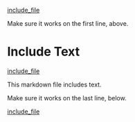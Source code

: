 [include_file](../include/text.txt)

Make sure it works on the first line, above.

# Include Text

[include_file](../include/text.txt)

This markdown file includes text.

Make sure it works on the last line, below.

[include_file](../include/text.txt)

